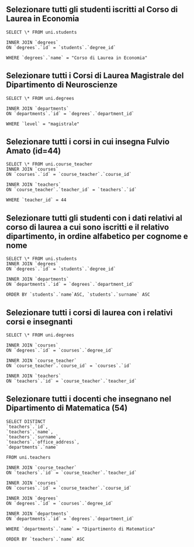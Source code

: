 ## Selezionare tutti gli studenti iscritti al Corso di Laurea in Economia

```
SELECT \* FROM uni.students

INNER JOIN `degrees`
ON `degrees`.`id` = `students`.`degree_id`

WHERE `degrees`.`name` = "Corso di Laurea in Economia"
```

## Selezionare tutti i Corsi di Laurea Magistrale del Dipartimento di Neuroscienze

```
SELECT \* FROM uni.degrees

INNER JOIN `departments`
ON `departments`.`id` = `degrees`.`department_id`

WHERE `level` = "magistrale"
```

## Selezionare tutti i corsi in cui insegna Fulvio Amato (id=44)

```
SELECT \* FROM uni.course_teacher
INNER JOIN `courses`
ON `courses`.`id` = `course_teacher`.`course_id`

INNER JOIN `teachers`
ON `course_teacher`.`teacher_id` = `teachers`.`id`

WHERE `teacher_id` = 44
```

## Selezionare tutti gli studenti con i dati relativi al corso di laurea a cui sono iscritti e il relativo dipartimento, in ordine alfabetico per cognome e nome

```
SELECT \* FROM uni.students
INNER JOIN `degrees`
ON `degrees`.`id` = `students`.`degree_id`

INNER JOIN `departments`
ON `departments`.`id` = `degrees`.`department_id`

ORDER BY `students`.`name`ASC, `students`.`surname` ASC
```

## Selezionare tutti i corsi di laurea con i relativi corsi e insegnanti

```
SELECT \* FROM uni.degrees

INNER JOIN `courses`
ON `degrees`.`id` = `courses`.`degree_id`

INNER JOIN `course_teacher`
ON `course_teacher`.`course_id` = `courses`.`id`

INNER JOIN `teachers`
ON `teachers`.`id` = `course_teacher`.`teacher_id`
```

## Selezionare tutti i docenti che insegnano nel Dipartimento di Matematica (54)

```
SELECT DISTINCT
`teachers`.`id`,
`teachers`.`name`,
`teachers`.`surname`,
`teachers`.`office_address`,
`departments`.`name`

FROM uni.teachers

INNER JOIN `course_teacher`
ON `teachers`.`id` = `course_teacher`.`teacher_id`

INNER JOIN `courses`
ON `courses`.`id` = `course_teacher`.`course_id`

INNER JOIN `degrees`
ON `degrees`.`id` = `courses`.`degree_id`

INNER JOIN `departments`
ON `departments`.`id` = `degrees`.`department_id`

WHERE `departments`.`name` = "Dipartimento di Matematica"

ORDER BY `teachers`.`name` ASC
```
